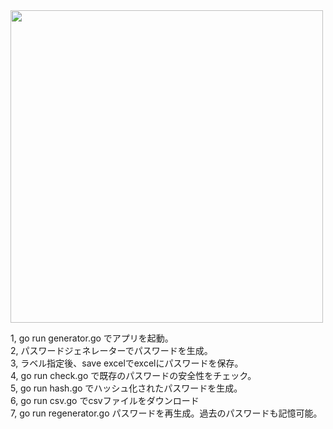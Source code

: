 <img src="https://github.com/Arata1202/PasswordGenerator/assets/142312848/79d45aa7-5ada-4a2c-8418-5381e7c74bc4" width="500">


1, go run generator.go でアプリを起動。<br>
2, パスワードジェネレーターでパスワードを生成。<br>
3, ラベル指定後、save excelでexcelにパスワードを保存。<br>
4, go run check.go で既存のパスワードの安全性をチェック。<br>
5, go run hash.go でハッシュ化されたパスワードを生成。<br>
6, go run csv.go でcsvファイルをダウンロード<br>
7, go run regenerator.go パスワードを再生成。過去のパスワードも記憶可能。
